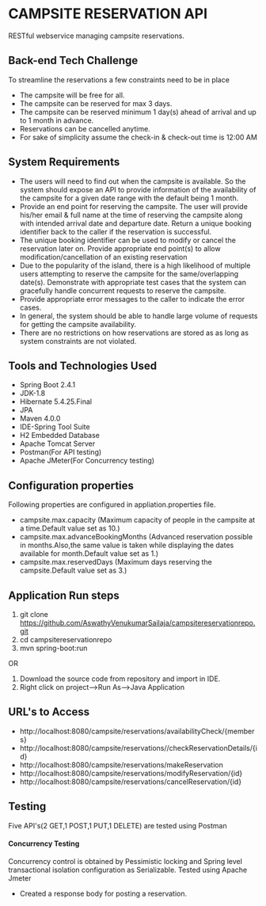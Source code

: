 # CAMPSITE RESERVATION API

RESTful webservice managing campsite reservations.

## Back-end Tech Challenge

To streamline the reservations a few constraints need to be in place

* The campsite will be free for all.
* The campsite can be reserved for max 3 days.
* The campsite can be reserved minimum 1 day(s) ahead of arrival and up to 1 month in advance.
* Reservations can be cancelled anytime.
* For sake of simplicity assume the check-in & check-out time is 12:00 AM

## System Requirements

* The users will need to find out when the campsite is available. So the system should expose an API to provide information of the
availability of the campsite for a given date range with the default being 1 month.
* Provide an end point for reserving the campsite. The user will provide his/her email & full name at the time of reserving the campsite
along with intended arrival date and departure date. Return a unique booking identifier back to the caller if the reservation is successful.
* The unique booking identifier can be used to modify or cancel the reservation later on. Provide appropriate end point(s) to allow
modification/cancellation of an existing reservation
* Due to the popularity of the island, there is a high likelihood of multiple users attempting to reserve the campsite for the same/overlapping
date(s). Demonstrate with appropriate test cases that the system can gracefully handle concurrent requests to reserve the campsite.
* Provide appropriate error messages to the caller to indicate the error cases.
* In general, the system should be able to handle large volume of requests for getting the campsite availability.
* There are no restrictions on how reservations are stored as as long as system constraints are not violated.

## Tools and Technologies Used

* Spring Boot 2.4.1
* JDK-1.8
* Hibernate 5.4.25.Final
* JPA
* Maven 4.0.0
* IDE-Spring Tool Suite
* H2 Embedded Database
* Apache Tomcat Server
* Postman(For API testing)
* Apache JMeter(For Concurrency testing)

## Configuration properties 
Following properties are configured in appliation.properties file.

* campsite.max.capacity (Maximum capacity of people in the campsite at a time.Default value set as 10.)
* campsite.max.advanceBookingMonths (Advanced reservation possible in months.Also,the same value is taken while displaying the dates available for month.Default value set as 1.)
* campsite.max.reservedDays (Maximum days reserving the campsite.Default value set as 3.)

## Application Run steps
1. git clone https://github.com/AswathyVenukumarSailaja/campsitereservationrepo.git
2. cd campsitereservationrepo
3. mvn spring-boot:run

OR

1. Download the source code from repository and import in IDE.
2. Right click on project-->Run As-->Java Application

## URL's to Access
* http://localhost:8080/campsite/reservations/availabilityCheck/{members} 
* http://localhost:8080/campsite/reservations//checkReservationDetails/{id}
* http://localhost:8080/campsite/reservations/makeReservation
* http://localhost:8080/campsite/reservations/modifyReservation/{id}
* http://localhost:8080/campsite/reservations/cancelReservation/{id}

## Testing
Five API's(2 GET,1 POST,1 PUT,1 DELETE) are tested using Postman
#### Concurrency Testing
Concurrency control is obtained by Pessimistic locking and Spring level transactional isolation configuration as Serializable.
Tested using Apache Jmeter
- Created a response body for posting a reservation.
